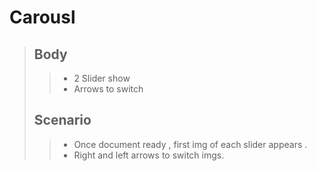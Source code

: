 # Carousl # 
> 
> ## Body ##
>> - 2 Slider show
>> - Arrows to switch
> ## Scenario ##
>> - Once document ready , first img of each slider appears .
>> - Right and left arrows to switch imgs.

